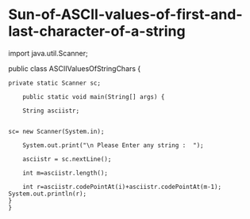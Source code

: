 # Sun-of-ASCII-values-of-first-and-last-character-of-a-string

import java.util.Scanner;

public class ASCIIValuesOfStringChars {

	private static Scanner sc;

		public static void main(String[] args) {

		String asciistr;


    sc= new Scanner(System.in);

		System.out.print("\n Please Enter any string :  ");

		asciistr = sc.nextLine();

		int m=asciistr.length();

		int	r=asciistr.codePointAt(i)+asciistr.codePointAt(m-1);
    System.out.println(r);
    }
    }

	

		    




			


    
    
